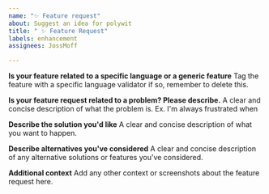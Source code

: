 ```yaml
---
name: "✨ Feature request"
about: Suggest an idea for polywit
title: " ✨ Feature Request"
labels: enhancement
assignees: JossMoff

---
```


**Is your feature related to a specific language or a generic feature**
Tag the feature with a specific language validator if so, remember to delete this.

**Is your feature request related to a problem? Please describe.**
A clear and concise description of what the problem is. Ex. I'm always frustrated when 

**Describe the solution you'd like**
A clear and concise description of what you want to happen.

**Describe alternatives you've considered**
A clear and concise description of any alternative solutions or features you've considered.

**Additional context**
Add any other context or screenshots about the feature request here.
